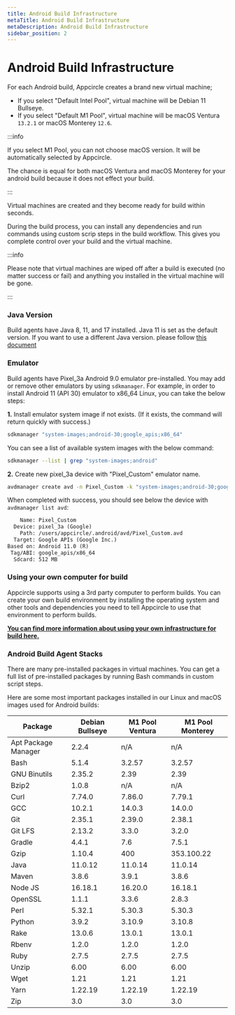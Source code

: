 ```yaml
---
title: Android Build Infrastructure
metaTitle: Android Build Infrastructure
metaDescription: Android Build Infrastructure
sidebar_position: 2
---
```


# Android Build Infrastructure

For each Android build, Appcircle creates a brand new virtual machine;

- If you select "Default Intel Pool", virtual machine will be Debian 11 Bullseye.
- If you select "Default M1 Pool", virtual machine will be macOS Ventura `13.2.1` or macOS Monterey `12.6`.

:::info

If you select M1 Pool, you can not choose macOS version. It will be automatically selected by Appcircle.

The chance is equal for both macOS Ventura and macOS Monterey for your android build because it does not effect your build.

:::

Virtual machines are created and they become ready for build within seconds.

During the build process, you can install any dependencies and run commands using custom scrip steps in the build workflow. This gives you complete control over your build and the virtual machine.

:::info

Please note that virtual machines are wiped off after a build is executed (no matter success or fail) and anything you installed in the virtual machine will be gone.

:::

### Java Version

Build agents have Java 8, 11, and 17 installed. Java 11 is set as the default version. If you want to use a different Java version. please follow [this document](../integrations/working-with-custom-scripts/custom-script-samples.md#changing-java-version)

### Emulator

Build agents have Pixel_3a Android 9.0 emulator pre-installed. You may add or remove other emulators by using `sdkmanager`.
For example, in order to install Android 11 (API 30) emulator to x86_64 Linux, you can take the below steps:

**1.** Install emulator system image if not exists. (If it exists, the command will return quickly with success.)

```bash
sdkmanager "system-images;android-30;google_apis;x86_64"
```

You can see a list of available system images with the below command:

```bash
sdkmanager --list | grep "system-images;android"
```

**2.** Create new pixel_3a device with "Pixel_Custom" emulator name.

```bash
avdmanager create avd -n Pixel_Custom -k "system-images;android-30;google_apis;x86_64" -c 512M -d pixel_3a
```

When completed with success, you should see below the device with `avdmanager list avd`:

```txt
    Name: Pixel_Custom
  Device: pixel_3a (Google)
    Path: /users/appcircle/.android/avd/Pixel_Custom.avd
  Target: Google APIs (Google Inc.)
Based on: Android 11.0 (R)
 Tag/ABI: google_apis/x86_64
  Sdcard: 512 MB
```

### Using your own computer for build

Appcircle supports using a 3rd party computer to perform builds. You can create your own build environment by installing the operating system and other tools and dependencies you need to tell Appcircle to use that environment to perform builds.

[**You can find more information about using your own infrastructure for build here.**](../self-hosted-appcircle/self-hosted-runner/overview.md)

### Android Build Agent Stacks

There are many pre-installed packages in virtual machines. You can get a full list of pre-installed packages by running Bash commands in custom script steps.

Here are some most important packages installed in our Linux and macOS images used for Android builds:

| Package             | Debian Bullseye | M1 Pool Ventura  | M1 Pool Monterey |
| ------------------- | --------------- | ---------------- |  --------------- |
| Apt Package Manager | 2.2.4           | n/A              |  n/A             |
| Bash                | 5.1.4           | 3.2.57           |  3.2.57          |
| GNU Binutils        | 2.35.2          | 2.39             |  2.39            |
| Bzip2               | 1.0.8           | n/A              |  n/A             |
| Curl                | 7.74.0          | 7.86.0           |  7.79.1          |
| GCC                 | 10.2.1          | 14.0.3           |  14.0.0          |
| Git                 | 2.35.1          | 2.39.0           |  2.38.1          |
| Git LFS             | 2.13.2          | 3.3.0            |  3.2.0           |
| Gradle              | 4.4.1           | 7.6              |  7.5.1           |
| Gzip                | 1.10.4          | 400              |  353.100.22      |
| Java                | 11.0.12         | 11.0.14          |  11.0.14         |
| Maven               | 3.8.6           | 3.9.1            |  3.8.6           |
| Node JS             | 16.18.1         | 16.20.0          |  16.18.1         |
| OpenSSL             | 1.1.1           | 3.3.6            |  2.8.3           |
| Perl                | 5.32.1          | 5.30.3           |  5.30.3          |
| Python              | 3.9.2           | 3.10.9           |  3.10.8          |
| Rake                | 13.0.6          | 13.0.1           |  13.0.1          |
| Rbenv               | 1.2.0           | 1.2.0            |  1.2.0           |
| Ruby                | 2.7.5           | 2.7.5            |  2.7.5           |
| Unzip               | 6.00            | 6.00             |  6.00            |
| Wget                | 1.21            | 1.21             |  1.21            |
| Yarn                | 1.22.19         | 1.22.19          |  1.22.19         |
| Zip                 | 3.0             | 3.0              |  3.0             |
